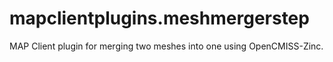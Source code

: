 # mapclientplugins.meshmergerstep
MAP Client plugin for merging two meshes into one using OpenCMISS-Zinc.

